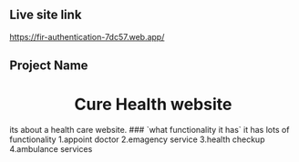 ## Live site link
https://fir-authentication-7dc57.web.app/

## Project Name

<h1 align="center">Cure Health website
</h1>
its about a health care website.
### `what functionality it has`
it has lots of functionality 
1.appoint doctor
2.emagency service
3.health checkup
4.ambulance services

